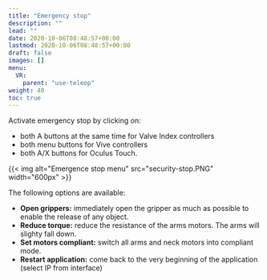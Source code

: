 ```yaml
---
title: "Emergency stop"
description: ""
lead: ""
date: 2020-10-06T08:48:57+00:00
lastmod: 2020-10-06T08:48:57+00:00
draft: false
images: []
menu:
  VR:
    parent: "use-teleop"
weight: 40
toc: true
---
```


Activate emergency stop by clicking on:
* both A buttons at the same time for Valve Index controllers
* both menu buttons for Vive controllers
* both A/X buttons for Oculus Touch.  


{{< img alt="Emergence stop menu" src="security-stop.PNG" width="600px" >}}

The following options are available:
* **Open grippers:** immediately open the gripper as much as possible to enable the release of any object.
* **Reduce torque:** reduce the resistance of the arms motors. The arms will slighty fall down.
* **Set motors compliant:** switch all arms and neck motors into compliant mode.
* **Restart application:** come back to the very beginning of the application (select IP from interface)
